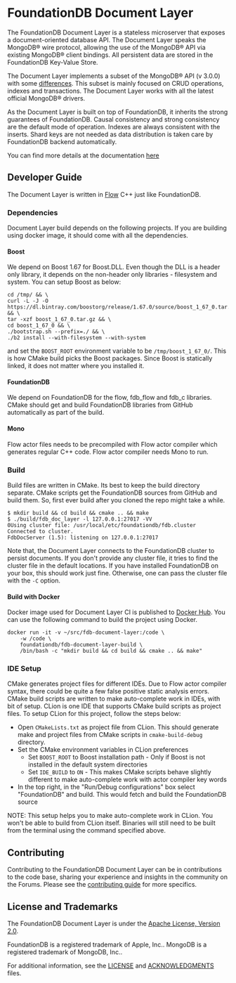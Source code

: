 # FoundationDB Document Layer

The FoundationDB Document Layer is a stateless microserver that exposes a document-oriented database API. The Document Layer speaks the MongoDB® wire protocol, allowing the use of the MongoDB® API via existing MongoDB® client bindings. All persistent data are stored in the FoundationDB Key-Value Store.

The Document Layer implements a subset of the MongoDB® API (v 3.0.0) with some [differences](https://foundationdb.github.io/fdb-document-layer/known-differences.html). This subset is mainly focused on CRUD operations, indexes and transactions. The Document Layer works with all the latest official MongoDB® drivers.

As the Document Layer is built on top of FoundationDB, it inherits the strong guarantees of FoundationDB. Causal
consistency and strong consistency are the default mode of operation.
Indexes are always consistent with the inserts. Shard keys are not
needed as data distribution is taken care by FoundationDB backend
automatically.

You can find more details at the documentation [here](https://foundationdb.github.io/fdb-document-layer)

## Developer Guide

The Document Layer is written in [Flow](https://github.com/apple/foundationdb/blob/master/flow/README.md) C++ just like FoundationDB.

### Dependencies

Document Layer build depends on the following projects. If you are building using docker image, it should come with all the dependencies.

#### Boost

We depend on Boost 1.67 for Boost.DLL. Even though the DLL is a header only library, it depends on the non-header only libraries - filesystem and system. You can setup Boost as below:

```
cd /tmp/ && \
curl -L -J -O https://dl.bintray.com/boostorg/release/1.67.0/source/boost_1_67_0.tar.gz && \
tar -xzf boost_1_67_0.tar.gz && \
cd boost_1_67_0 && \
./bootstrap.sh --prefix=./ && \
./b2 install --with-filesystem --with-system
```

and set the `BOOST_ROOT` environment variable to be `/tmp/boost_1_67_0/`. This is how CMake build picks the Boost packages. Since Boost is statically linked, it does not matter where you installed it.

#### FoundationDB

We depend on FoundationDB for the flow, fdb_flow and fdb_c libraries. CMake should get and build FoundationDB libraries from GitHub automatically as part of the build.

#### Mono

Flow actor files needs to be precompiled with Flow actor compiler which generates regular C++ code. Flow actor compiler needs Mono to run.

### Build

Build files are written in CMake. Its best to keep the build directory separate. CMake scripts get the FoundationDB sources from GitHub and build them. So, first ever build after you cloned the repo might take a while.

```
$ mkdir build && cd build && cmake .. && make
$ ./build/fdb_doc_layer -l 127.0.0.1:27017 -VV
0Using cluster file: /usr/local/etc/foundationdb/fdb.cluster
Connected to cluster.
FdbDocServer (1.5): listening on 127.0.0.1:27017

```

Note that, the Document Layer connects to the FoundationDB cluster to persist documents. If you don't provide any cluster file, it tries to find the cluster file in the default locations. If you have installed FoundationDB on your box, this should work just fine. Otherwise, one can pass the cluster file with the `-C` option.

#### Build with Docker

Docker image used for Document Layer CI is published to [Docker Hub](https://hub.docker.com/r/foundationdb/fdb-document-layer-build). You can use the following command to build the project using Docker.

```
docker run -it -v ~/src/fdb-document-layer:/code \
    -w /code \
    foundationdb/fdb-document-layer-build \
    /bin/bash -c "mkdir build && cd build && cmake .. && make"
```

### IDE Setup

CMake generates project files for different IDEs. Due to Flow actor compiler syntax, there could be quite a few false positive static analysis errors. CMake build scripts are written to make auto-complete work in IDEs, with bit of setup. CLion is one IDE that supports CMake build scripts as project files. To setup CLion for this project, follow the steps below:

* Open `CMakeLists.txt` as project file from CLion. This should generate make and project files from CMake scripts in `cmake-build-debug` directory.
* Set the CMake environment variables in CLion preferences
    * Set `BOOST_ROOT` to Boost installation path - Only if Boost is not installed in the default system directories
    * Set `IDE_BUILD` to `ON` - This makes CMake scripts behave slightly different to make auto-complete work with actor compiler key words
* In the top right, in the "Run/Debug configurations" box select "FoundationDB" and build. This would fetch and build the FoundationDB source

NOTE: This setup helps you to make auto-complete work in CLion. You won't be able to build from CLion itself. Binaries will still need to be built from the terminal using the command specified above.

## Contributing

Contributing to the FoundationDB Document Layer can be in contributions to the code base, sharing your experience and insights in the community on the Forums. Please see the [contributing guide](CONTRIBUTING.md) for more specifics.

## License and Trademarks
The FoundationDB Document Layer is under the [Apache License, Version 2.0](LICENSE).

FoundationDB is a registered trademark of Apple, Inc.. MongoDB is a registered trademark of MongoDB, Inc..

For additional information, see the [LICENSE](LICENSE) and [ACKNOWLEDGMENTS](ACKNOWLEDGEMENTS) files.
